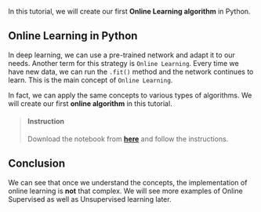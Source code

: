 


In this tutorial, we will create our first **Online Learning algorithm** in Python.


## Online Learning in Python

In deep learning, we can use a pre-trained network and adapt it to our needs. Another term for this strategy is `Online Learning`. Every time we have new data, we can run the `.fit()` method and the network continues to learn. This is the main concept of `Online Learning`.

In fact, we can apply the same concepts to various types of algorithms. We will create our first **online algorithm** in this tutorial.


> #### Instruction
> Download the notebook from [**here**](https://drive.google.com/file/d/1WcSJAer00efuEqB03P0jCAj-bpFQmhms/view?usp=sharing) and follow the instructions.




## Conclusion

We can see that once we understand the concepts, the implementation of online learning is **not** that complex. We will see more examples of Online Supervised as well as Unsupervised learning later.

